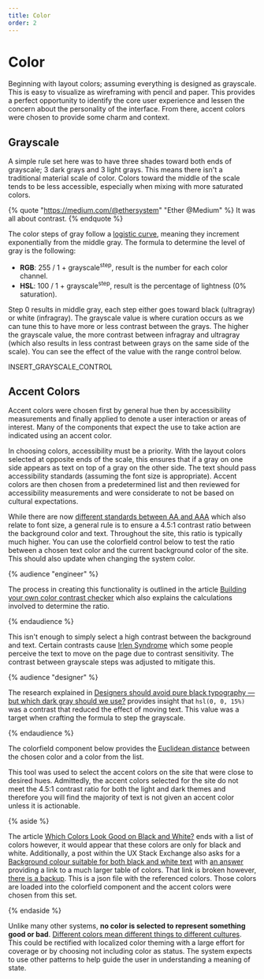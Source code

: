 ```yaml
---
title: Color
order: 2
---
```


# Color

Beginning with layout colors; assuming everything is designed as grayscale. This is easy to visualize as wireframing with pencil and paper. This provides a perfect opportunity to identify the core user experience and lessen the concern about the personality of the interface. From there, accent colors were chosen to provide some charm and context.

## Grayscale

A simple rule set here was to have three shades toward both ends of grayscale; 3 dark grays and 3 light grays. This means there isn't a traditional material scale of color. Colors toward the middle of the scale tends to be less accessible, especially when mixing with more saturated colors.

{% quote "https://medium.com/@ethersystem" "Ether @Medium" %}
It was all about contrast.
{% endquote %}

The color steps of gray follow a [logistic curve](https://mathworld.wolfram.com/LogisticEquation.html), meaning they increment exponentially from the middle gray. The formula to determine the level of gray is the following:

- **RGB**: 255 / 1 + grayscale<sup>step</sup>, result is the number for each color channel.
- **HSL**: 100 / 1 + grayscale<sup>step</sup>, result is the percentage of lightness (0% saturation).

Step 0 results in middle gray, each step either goes toward black (ultragray) or white (infragray). The grayscale value is where curation occurs as we can tune this to have more or less contrast between the grays. The higher the grayscale value, the more contrast between infragray and ultragray (which also results in less contrast between grays on the same side of the scale). You can see the effect of the value with the range control below.

INSERT_GRAYSCALE_CONTROL

## Accent Colors

Accent colors were chosen first by general hue then by accessibility measurements and finally applied to denote a user interaction or areas of interest. Many of the components that expect the use to take action are indicated using an accent color.

In choosing colors, accessibility must be a priority. With the layout colors selected at opposite ends of the scale, this ensures that if a gray on one side appears as text on top of a gray on the other side. The text should pass accessibility standards (assuming the font size is appropriate). Accent colors are then chosen from a predetermined list and then reviewed for accessibility measurements and were considerate to not be based on cultural expectations.

While there are now [different standards between AA and AAA](https://www.w3.org/TR/WCAG21/#contrast-minimum) which also relate to font size, a general rule is to ensure a 4.5:1 contrast ratio between the background color and text. Throughout the site, this ratio is typically much higher. You can use the colorfield control below to test the ratio between a chosen text color and the current background color of the site. This should also update when changing the system color.

<delta-color-text reference="--box_standard_foreground-color"></delta-color-text>

{% audience "engineer" %}

The process in creating this functionality is outlined in the article [Building your own color contrast checker](https://dev.to/alvaromontoro/building-your-own-color-contrast-checker-4j7o) which also explains the calculations involved to determine the ratio.

{% endaudience %}

This isn't enough to simply select a high contrast between the background and text. Certain contrasts cause [Irlen Syndrome](https://irlen.com/what-is-irlen-syndrome/) which some people perceive the text to move on the page due to contrast sensitivity. The contrast between grayscale steps was adjusted to mitigate this.

{% audience "designer" %}

The research explained in [Designers should avoid pure black typography — but which dark gray should we use?](https://uxdesign.cc/designers-should-avoid-pure-black-typography-but-which-dark-gray-should-we-use-2d7faa07083a) provides insight that `hsl(0, 0, 15%)` was a contrast that reduced the effect of moving text. This value was a target when crafting the formula to step the grayscale.

{% endaudience %}

The colorfield component below provides the [Euclidean distance](https://en.wikipedia.org/wiki/Euclidean_distance) between the chosen color and a color from the list.

<delta-color-accent reference="--feedback_standard_foreground-color"></delta-color-accent>

This tool was used to select the accent colors on the site that were close to desired hues. Admittedly, the accent colors selected for the site do not meet the 4.5:1 contrast ratio for both the light and dark themes and therefore you will find the majority of text is not given an accent color unless it is actionable.

{% aside %}

The article [Which Colors Look Good on Black and White?](https://dev.to/finnhvman/which-colors-look-good-on-black-and-white-2pe6) ends with a list of colors however, it would appear that these colors are only for black and white. Additionally, a post within the UX Stack Exchange also asks for a [Background colour suitable for both black and white text](https://ux.stackexchange.com/q/73763/71086) with [an answer](https://ux.stackexchange.com/a/86226/71086) providing a link to a much larger table of colors. That link is broken however, [there is a backup](https://maswildan.wordpress.com/2016/08/28/color-contrast-on-blackwhite-background/). This is a json file with the referenced colors. Those colors are loaded into the colorfield component and the accent colors were chosen from this set.

{% endaside %}

Unlike many other systems, **no color is selected to represent something good or bad**. [Different colors mean different things to different cultures](https://uxplanet.org/understanding-color-psychology-though-culture-symbolism-and-emotion-215102347276). This could be rectified with localized color theming with a large effort for coverage or by choosing not including color as status. The system expects to use other patterns to help guide the user in understanding a meaning of state.
